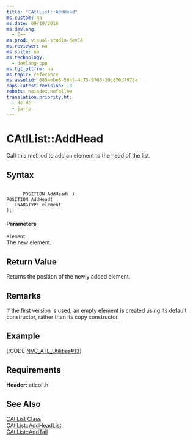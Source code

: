 ```yaml
---
title: "CAtlList::AddHead"
ms.custom: na
ms.date: 09/19/2016
ms.devlang: 
  - C++
ms.prod: visual-studio-dev14
ms.reviewer: na
ms.suite: na
ms.technology: 
  - devlang-cpp
ms.tgt_pltfrm: na
ms.topic: reference
ms.assetid: 0854ebe8-50af-4c75-9705-30c876d7978a
caps.latest.revision: 13
robots: noindex,nofollow
translation.priority.ht: 
  - de-de
  - ja-jp
---
```

# CAtlList::AddHead
Call this method to add an element to the head of the list.  
  
## Syntax  
  
```  
  
      POSITION AddHead( );   
POSITION AddHead(  
   INARGTYPE element   
);  
```  
  
#### Parameters  
 `element`  
 The new element.  
  
## Return Value  
 Returns the position of the newly added element.  
  
## Remarks  
 If the first version is used, an empty element is created using its default constructor, rather than its copy constructor.  
  
## Example  
 [!CODE [NVC_ATL_Utilities#13](../CodeSnippet/VS_Snippets_Cpp/NVC_ATL_Utilities#13)]  
  
## Requirements  
 **Header:** atlcoll.h  
  
## See Also  
 [CAtlList Class](../vs140/CAtlList-Class.md)   
 [CAtlList::AddHeadList](../vs140/CAtlList--AddHeadList.md)   
 [CAtlList::AddTail](../vs140/CAtlList--AddTail.md)